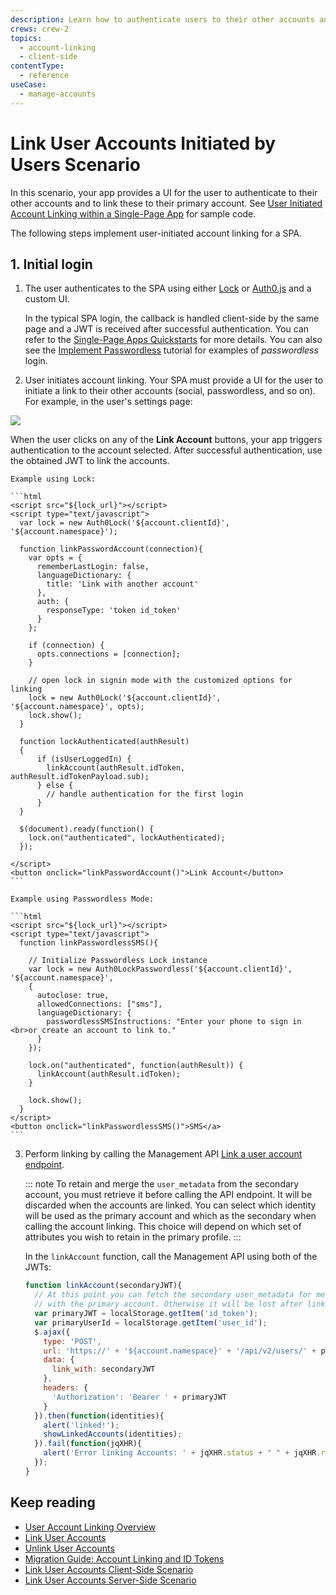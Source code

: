 ```yaml
---
description: Learn how to authenticate users to their other accounts and link these to their primary account.
crews: crew-2
topics:
  - account-linking
  - client-side
contentType:
  - reference
useCase:
  - manage-accounts
---
```


# Link User Accounts Initiated by Users Scenario

In this scenario, your app provides a UI for the user to authenticate to their other accounts and to link these to their primary account. See [User Initiated Account Linking within a Single-Page App](https://github.com/auth0/auth0-link-accounts-sample/tree/master/SPA) for sample code.

The following steps implement user-initiated account linking for a SPA.

## 1. Initial login

1. The user authenticates to the SPA using either [Lock](/libraries/lock) or [Auth0.js](/libraries/auth0js) and a custom UI.

    In the typical SPA login, the callback is handled client-side by the same page and a JWT is received after successful authentication. You can refer to the [Single-Page Apps Quickstarts](/quickstart/spa) for more details. You can also see the [Implement Passwordless](/connections/passwordless) tutorial for examples of <dfn data-key="passwordless">passwordless</dfn> login.

2. User initiates account linking. Your SPA must provide a UI for the user to initiate a link to their other accounts (social, passwordless, and so on). For example, in the user's settings page:

![](/media/articles/link-accounts/spa-user-settings.png)

When the user clicks on any of the **Link Account** buttons, your app triggers authentication to the account selected. After successful authentication, use the obtained JWT to link the accounts.

    Example using Lock: 

    ```html
    <script src="${lock_url}"></script>
    <script type="text/javascript">
      var lock = new Auth0Lock('${account.clientId}', '${account.namespace}');

      function linkPasswordAccount(connection){
        var opts = {
          rememberLastLogin: false,
          languageDictionary: {
            title: 'Link with another account'
          },
          auth: {
            responseType: 'token id_token'
          }
        };

        if (connection) {
          opts.connections = [connection];
        }

        // open lock in signin mode with the customized options for linking
        lock = new Auth0Lock('${account.clientId}', '${account.namespace}', opts);
        lock.show();
      }

      function lockAuthenticated(authResult)
      {
          if (isUserLoggedIn) {
            linkAccount(authResult.idToken, authResult.idTokenPayload.sub);
          } else {
            // handle authentication for the first login
          }
      }

      $(document).ready(function() {
        lock.on("authenticated", lockAuthenticated);
      });
      
    </script>
    <button onclick="linkPasswordAccount()">Link Account</button>
    ```

    Example using Passwordless Mode:

    ```html
    <script src="${lock_url}"></script>
    <script type="text/javascript">
      function linkPasswordlessSMS(){
        
        // Initialize Passwordless Lock instance
        var lock = new Auth0LockPasswordless('${account.clientId}', '${account.namespace}',
        {
          autoclose: true,
          allowedConnections: ["sms"],
          languageDictionary: {
            passwordlessSMSInstructions: "Enter your phone to sign in <br>or create an account to link to."
          }
        });

        lock.on("authenticated", function(authResult)) {
          linkAccount(authResult.idToken);
        }

        lock.show();
      }
    </script>
    <button onclick="linkPasswordlessSMS()">SMS</a>
    ```

3. Perform linking by calling the Management API [Link a user account endpoint](/api/v2#!/Users/post_identities). 

    ::: note
    To retain and merge the `user_metadata` from the secondary account, you must retrieve it before calling the API endpoint. It will be discarded when the accounts are linked. You can select which identity will be used as the primary account and which as the secondary when calling the account linking. This choice will depend on which set of attributes you wish to retain in the primary profile.
    :::

    In the `linkAccount` function, call the Management API using both of the JWTs:

    ```js
    function linkAccount(secondaryJWT){
      // At this point you can fetch the secondary user_metadata for merging
      // with the primary account. Otherwise it will be lost after linking the accounts
      var primaryJWT = localStorage.getItem('id_token');
      var primaryUserId = localStorage.getItem('user_id');
      $.ajax({
        type: 'POST',
        url: 'https://' + '${account.namespace}' + '/api/v2/users/' + primaryUserId + '/identities',
        data: {
          link_with: secondaryJWT
        },
        headers: {
          'Authorization': 'Bearer ' + primaryJWT
        }
      }).then(function(identities){
        alert('linked!');
        showLinkedAccounts(identities);
      }).fail(function(jqXHR){
        alert('Error linking Accounts: ' + jqXHR.status + " " + jqXHR.responseText);
      });
    }
    ```

## Keep reading

* [User Account Linking Overview](/users/concepts/overview-user-account-linking)
* [Link User Accounts](/users/guides/link-user-accounts)
* [Unlink User Accounts](/users/guides/unlink-user-accounts)
* [Migration Guide: Account Linking and ID Tokens](/migrations/guides/account-linking)
* [Link User Accounts Client-Side Scenario](/users/references/link-accounts-client-side-scenario)
* [Link User Accounts Server-Side Scenario](/users/references/link-accounts-server-side-scenario)